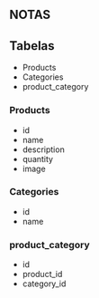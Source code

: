 
## NOTAS

## Tabelas

- Products
- Categories
- product_category

### Products

- id
- name
- description
- quantity
- image

### Categories

- id
- name

### product_category

- id
- product_id
- category_id
